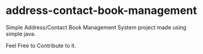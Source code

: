 # address-contact-book-management
Simple Address/Contact Book Management System project made using simple java.

Feel Free to Contribute to it.
